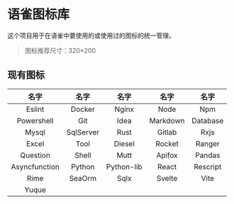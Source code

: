 # 语雀图标库

这个项目用于在语雀中要使用的或使用过的图标的统一管理。

> 图标推荐尺寸：320*200

## 现有图标

|      名字       |    名字     |     名字     |    名字    |    名字    |
|:-------------:|:---------:|:----------:|:--------:|:--------:|
|    Eslint     |  Docker   |   Nginx    |   Node   |   Npm    |
|  Powershell   |    Git    |    Idea    | Markdown | Database |
|     Mysql     | SqlServer |    Rust    |  Gitlab  |   Rxjs   |
|     Excel     |   Tool    |   Diesel   |  Rocket  |  Ranger  |
|   Question    |   Shell   |    Mutt    |  Apifox  |  Pandas  |
| Asyncfunction |  Python   | Python-lib |  React   | Rescript |
|     Rime      |  SeaOrm   |    Sqlx    |  Svelte  |   Vite   | 
|     Yuque     |
